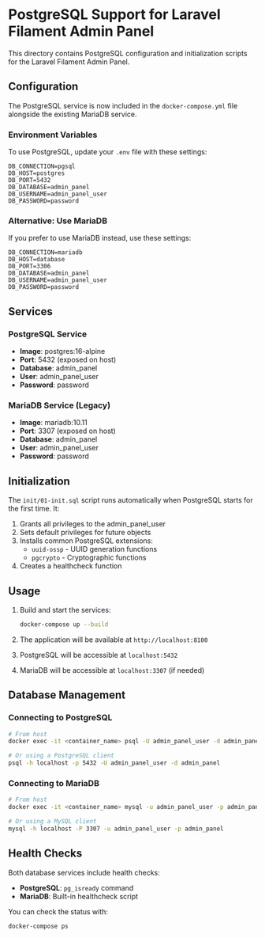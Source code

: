 # PostgreSQL Support for Laravel Filament Admin Panel

This directory contains PostgreSQL configuration and initialization scripts for the Laravel Filament Admin Panel.

## Configuration

The PostgreSQL service is now included in the `docker-compose.yml` file alongside the existing MariaDB service.

### Environment Variables

To use PostgreSQL, update your `.env` file with these settings:

```env
DB_CONNECTION=pgsql
DB_HOST=postgres
DB_PORT=5432
DB_DATABASE=admin_panel
DB_USERNAME=admin_panel_user
DB_PASSWORD=password
```

### Alternative: Use MariaDB

If you prefer to use MariaDB instead, use these settings:

```env
DB_CONNECTION=mariadb
DB_HOST=database
DB_PORT=3306
DB_DATABASE=admin_panel
DB_USERNAME=admin_panel_user
DB_PASSWORD=password
```

## Services

### PostgreSQL Service

-   **Image**: postgres:16-alpine
-   **Port**: 5432 (exposed on host)
-   **Database**: admin_panel
-   **User**: admin_panel_user
-   **Password**: password

### MariaDB Service (Legacy)

-   **Image**: mariadb:10.11
-   **Port**: 3307 (exposed on host)
-   **Database**: admin_panel
-   **User**: admin_panel_user
-   **Password**: password

## Initialization

The `init/01-init.sql` script runs automatically when PostgreSQL starts for the first time. It:

1. Grants all privileges to the admin_panel_user
2. Sets default privileges for future objects
3. Installs common PostgreSQL extensions:
    - `uuid-ossp` - UUID generation functions
    - `pgcrypto` - Cryptographic functions
4. Creates a healthcheck function

## Usage

1. Build and start the services:

    ```bash
    docker-compose up --build
    ```

2. The application will be available at `http://localhost:8100`

3. PostgreSQL will be accessible at `localhost:5432`

4. MariaDB will be accessible at `localhost:3307` (if needed)

## Database Management

### Connecting to PostgreSQL

```bash
# From host
docker exec -it <container_name> psql -U admin_panel_user -d admin_panel

# Or using a PostgreSQL client
psql -h localhost -p 5432 -U admin_panel_user -d admin_panel
```

### Connecting to MariaDB

```bash
# From host
docker exec -it <container_name> mysql -u admin_panel_user -p admin_panel

# Or using a MySQL client
mysql -h localhost -P 3307 -u admin_panel_user -p admin_panel
```

## Health Checks

Both database services include health checks:

-   **PostgreSQL**: `pg_isready` command
-   **MariaDB**: Built-in healthcheck script

You can check the status with:

```bash
docker-compose ps
```
